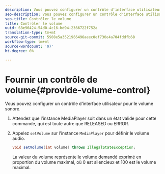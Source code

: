 ```yaml
---
description: Vous pouvez configurer un contrôle d'interface utilisateur pour le volume sonore.
seo-description: Vous pouvez configurer un contrôle d'interface utilisateur pour le volume sonore.
seo-title: Contrôler le volume
title: Contrôler le volume
uuid: 63e96424-54d0-4c16-bd94-2366722f752a
translation-type: tm+mt
source-git-commit: 5908e5a3521966496aeec0ef730e4a704fddfb68
workflow-type: tm+mt
source-wordcount: '97'
ht-degree: 0%

---
```



# Fournir un contrôle de volume{#provide-volume-control}

Vous pouvez configurer un contrôle d&#39;interface utilisateur pour le volume sonore.

1. Attendez que l’instance MediaPlayer soit dans un état valide pour cette commande, qui est toute autre que RELEASED ou ERROR.
1. Appelez `setVolume` sur l&#39;instance `MediaPlayer` pour définir le volume audio.

   ```java
   void setVolume(int volume) throws IllegalStateException;
   ```

   La valeur du volume représente le volume demandé exprimé en proportion du volume maximal, où 0 est silencieux et 100 est le volume maximal.

